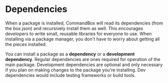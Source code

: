 # Dependencies

When a package is installed, CommandBox will read its dependencies (from the box.json) and recursively install them as well. This encourages developers to write small, reusable libraries for everyone to use. When installing via a package manager, you don't have to worry about getting all the pieces installed.

You can install a package as a **dependency** or a **development dependency**.  Regular dependencies are ones required for operation of the main package.  Development dependencies are optional and only necessary if you plan on making changes to the package you're installing.  Dev dependencies would include testing frameworks or build tools. 